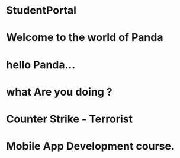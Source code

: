 # StudentPortal
# Welcome to the world of Panda 
# hello Panda...
# what Are you doing ? 
# Counter Strike - Terrorist
# Mobile App Development course.
